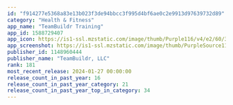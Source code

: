 ```yaml
---
id: "f914277e5368a83e13b023f3de94bbcc3f995d4bf6ae0c2e9913d97639732d89"
category: "Health & Fitness"
app_name: "TeamBuildr Training"
app_id: 1588729407
app_icon: https://is1-ssl.mzstatic.com/image/thumb/Purple116/v4/e2/60/39/e2603965-2be1-634e-51ec-6a59f1489c49/AppIcon-Production-0-0-1x_U007emarketing-0-0-0-10-0-0-sRGB-0-0-0-GLES2_U002c0-512MB-85-220-0-0.png/1024x1024bb.png
app_screenshot: https://is1-ssl.mzstatic.com/image/thumb/PurpleSource116/v4/0d/32/d7/0d32d766-85eb-d93f-f6a8-236a9e711132/2012c5df-1dd2-4bf7-a494-1a4ce22501fb_1._TeamBuildr__U00281_U0029.png/1242x2688bb.png
publisher_id: 1148960444
publisher_name: "TeamBuildr, LLC"
rank: 181
most_recent_release: 2024-01-27 00:00:00
release_count_in_past_year: 16
release_count_in_past_year_category: 21
release_count_in_past_year_top_in_category: 34
---
```

